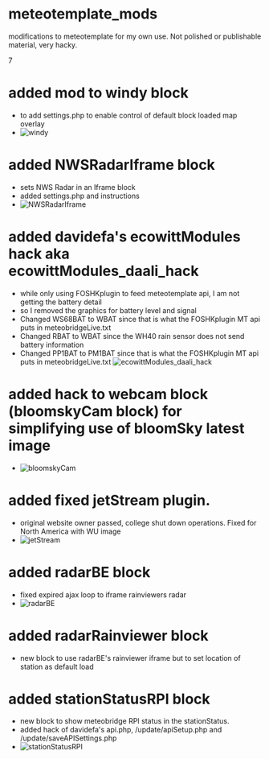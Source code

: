 # meteotemplate_mods
modifications to meteotemplate for my own use.  Not polished or publishable material, very hacky.

7
# added mod to windy block
* to add settings.php to enable control of default block loaded map overlay
* ![windy](https://user-images.githubusercontent.com/451339/127758514-dd61ced1-eaf3-4c98-a2b7-86c3da321893.png)

# added NWSRadarIframe block
* sets NWS Radar in an Iframe block
* added settings.php and instructions
* ![NWSRadarIframe](https://user-images.githubusercontent.com/451339/127758508-c120bee7-abce-4db8-afac-6d44608cc584.png)

# added davidefa's ecowittModules hack aka ecowittModules_daali_hack
* while only using FOSHKplugin to feed meteotemplate api, I am not getting the battery detail
* so I removed the graphics for battery level and signal
* Changed WS68BAT to WBAT since that is what the FOSHKplugin MT api puts in meteobridgeLive.txt
* Changed RBAT to WBAT since the WH40 rain sensor does not send battery information
* Changed PP1BAT to PM1BAT since that is what the FOSHKplugin MT api puts in meteobridgeLive.txt
 ![ecowittModules_daali_hack](https://user-images.githubusercontent.com/451339/127936364-083c44c4-f8a2-4588-8583-a9d18b52e1d7.png)
 
 # added hack to webcam block (bloomskyCam block) for simplifying use of bloomSky latest image
 * ![bloomskyCam](https://user-images.githubusercontent.com/451339/128084054-5a251855-2f2c-46a2-b9c7-8e1a05eea817.png)

# added fixed jetStream plugin.  
* original website owner passed, college shut down operations.  Fixed for North America with WU image
*  ![jetStream](https://user-images.githubusercontent.com/451339/128101333-d3c6fa51-bf29-4898-b864-73ee9bbff3d4.png)

# added radarBE block
* fixed expired ajax loop to iframe rainviewers radar
*  ![radarBE](https://user-images.githubusercontent.com/451339/128531362-9a7ab846-14f0-46ff-84df-489e19117dd5.png)

# added radarRainviewer block
* new block to use radarBE's rainviewer iframe but to set location of station as default load

# added stationStatusRPI block
* new block to show meteobridge RPI status in the stationStatus. 
* added hack of davidefa's api.php, /update/apiSetup.php and /update/saveAPISettings.php 
* ![stationStatusRPI](https://user-images.githubusercontent.com/451339/129999608-d783fa9b-e44f-4b68-8721-0b181391a343.png)
